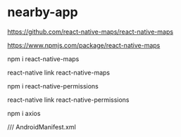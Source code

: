 # nearby-app

https://github.com/react-native-maps/react-native-maps

https://www.npmjs.com/package/react-native-maps

npm i react-native-maps

react-native link react-native-maps

npm i react-native-permissions

react-native link react-native-permissions

npm i axios

/// AndroidManifest.xml

<uses-permission android:name="android.permission.SYSTEM_ALERT_WINDOW"/>
<uses-permission android:name="android.permission.ACCESS_COURSE_LOCATION"/>
<uses-permission android:name="android.permission.ACCESS_FINE_LOCATION" />


<meta-data android:name="com.google.android.geo.API_KEY" android:value="API_KEY"/>
